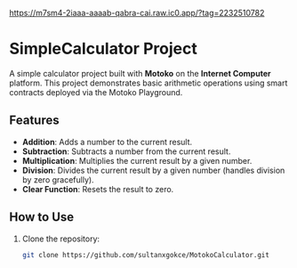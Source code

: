 https://m7sm4-2iaaa-aaaab-qabra-cai.raw.ic0.app/?tag=2232510782

# SimpleCalculator Project

A simple calculator project built with **Motoko** on the **Internet Computer** platform. This project demonstrates basic arithmetic operations using smart contracts deployed via the Motoko Playground.

## Features
- **Addition**: Adds a number to the current result.
- **Subtraction**: Subtracts a number from the current result.
- **Multiplication**: Multiplies the current result by a given number.
- **Division**: Divides the current result by a given number (handles division by zero gracefully).
- **Clear Function**: Resets the result to zero.

## How to Use
1. Clone the repository:
   ```bash
   git clone https://github.com/sultanxgokce/MotokoCalculator.git
